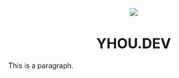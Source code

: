 <div align="center">
  <a href="https://discord.gg/AMwncqP2">
    <img src="https://github.com/yhoudev/Profile/blob/Profile/rain-logo-svg%20(2).png">
  </a>
</div>


<body>

<h1 align="center">YHOU.DEV</h1>
<p>This is a paragraph.</p>

</body>
</html>
